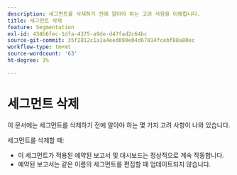 ```yaml
---
description: 세그먼트를 삭제하기 전에 알아야 하는 고려 사항을 이해합니다.
title: 세그먼트 삭제
feature: Segmentation
exl-id: 434b6fec-1dfa-4375-a9de-d47fad2c64bc
source-git-commit: 35f2812c1a1a4eed090e04d67014fcebf88a80ec
workflow-type: tm+mt
source-wordcount: '63'
ht-degree: 3%

---
```


# 세그먼트 삭제

이 문서에는 세그먼트를 삭제하기 전에 알아야 하는 몇 가지 고려 사항이 나와 있습니다.

세그먼트를 삭제할 때:

* 이 세그먼트가 적용된 예약된 보고서 및 대시보드는 정상적으로 계속 작동합니다.
* 예약된 보고서는 같은 이름의 세그먼트를 편집할 때 업데이트되지 않습니다.

<!--

For example: Assume you have 2 segments with the same name in different report suites:

  | Segment name | Report suite |
  |---|---|
  | Visits from California | mainprod |
  | Visits from California | maindev |

  You have a visualization that references the segment for the **[!UICONTROL mainprod]** report suite. Then you delete that segment because the segment is a duplicate. The bookmark will continue to run, referencing the definition of the deleted segment. If you change the segment definition for the remaining segment to include Catalina Island and Tijuana Mexico, the segment applied to the bookmark will not change. The segment will use the old definition. To fix this, update the bookmark to reference the new definition. If you are unsure whether a bookmark, dashboard or scheduled report is using a deleted segment, you could change the name of the remaining segment to indicate whether the bookmark is using the remaining segment.

-->